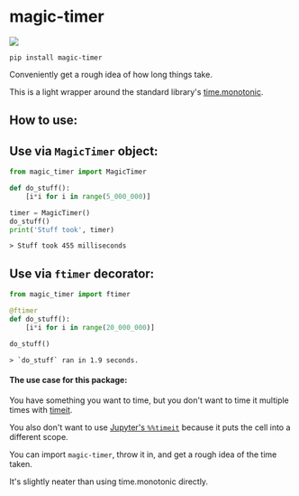 # magic-timer

[![](https://github.com/sradc/magic-timer/workflows/Python%20package/badge.svg)](https://github.com/sradc/magic-timer/commits/)

`pip install magic-timer`

Conveniently get a rough idea of how long things take. 

This is a light wrapper around the standard library's [time.monotonic](https://docs.python.org/3/library/time.html#time.monotonic). 


## How to use:

## Use via `MagicTimer` object:

```python
from magic_timer import MagicTimer

def do_stuff():
    [i*i for i in range(5_000_000)]

timer = MagicTimer()
do_stuff()
print('Stuff took', timer)
```

```
> Stuff took 455 milliseconds
```

## Use via `ftimer` decorator:

```python
from magic_timer import ftimer

@ftimer
def do_stuff():
    [i*i for i in range(20_000_000)]

do_stuff()
```

```
> `do_stuff` ran in 1.9 seconds.
```

#### The use case for this package:

You have something you want to time, but you don't want to time it multiple times with [timeit](https://docs.python.org/3/library/timeit.html).

You also don't want to use [Jupyter's `%%timeit`](https://ipython.readthedocs.io/en/stable/interactive/magics.html#magic-timeit) because it puts the cell into a different scope.

You can import `magic-timer`, throw it in, and get a rough idea of the time taken.

It's slightly neater than using time.monotonic directly.
